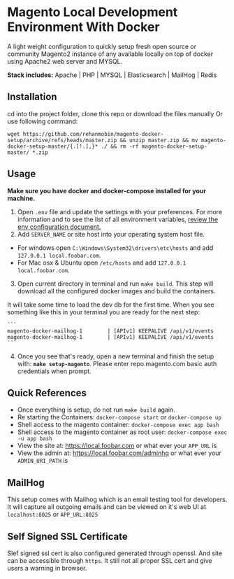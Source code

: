 # Magento Local Development Environment With Docker

A light weight configuration to quickly setup fresh open source or community Magento2 instance of any available locally on top of docker using Apache2 web server and MYSQL. 

**Stack includes:**
 Apache | PHP | MYSQL | Elasticsearch | MailHog | Redis

 ## Installation

 cd into the project folder, clone this repo or download the files manually Or use following command:
 ```
wget https://github.com/rehanmobin/magento-docker-setup/archive/refs/heads/master.zip && unzip master.zip && mv magento-docker-setup-master/{.[!.],}* ./ && rm -rf magento-docker-setup-master/ *.zip
```
 
## Usage
**Make sure you have docker and docker-compose installed for your machine.**

1. Open `.env` file and update the settings with your preferences. For more information and to see the list of all environment variables, [review the env configuration document.](docker/doc/env-configurations.md)
2. Add `SERVER_NAME` or site host into your operating system host file.
  - For windows open `C:\Windows\System32\drivers\etc\hosts` and 
   add `127.0.0.1 local.foobar.com`.
  - For Mac osx & Ubuntu open `/etc/hosts` and add `127.0.0.1 local.foobar.com`.
3. Open current directory in terminal and run `make build`. This step will download all the configured docker images and build the containers.

  It will take some time to load the dev db for the first time. When you see something like this in your terminal you are ready for the next step:

    ```
    magento-docker-mailhog-1        | [APIv1] KEEPALIVE /api/v1/events
    magento-docker-mailhog-1        | [APIv1] KEEPALIVE /api/v1/events
    ```
  4. Once you see that's ready, open a new terminal and finish the setup with: **`make setup-magento`**. Please enter repo.magento.com basic auth credentials when prompt.



## Quick References

- Once everything is setup, do not run `make build` again.
- Re starting the Containers: `docker-compose start` or `docker-compose up`
- Shell access to the magento container: `docker-compose exec app bash` 
- Shell access to the magento container as root user: `docker-compose exec -u app bash` 
- View the site at: https://local.foobar.com or what ever your `APP_URL` is 
- View the admin at: https://local.foobar.com/adminhq or what ever your `ADMIN_URI_PATH` is

## MailHog

This setup comes with Mailhog which is an email testing tool for developers. It will capture all outgoing emails and can be viewed on it's web UI at `localhost:8025` or `APP_URL:8025`

## Self Signed SSL Certificate
Slef signed ssl cert is also configured generated through openssl. And site can be accessible through `https`. It still not all proper SSL cert and give users a warning in browser.
